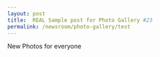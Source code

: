 ```yaml
---
layout: post
title:  REAL Sample post for Photo Gallery #23
permalink: /newsroom/photo-gallery/test
---
```

New Photos for everyone
